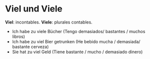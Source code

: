 # Viel und Viele

**Viel**: incontables.
**Viele**: plurales contables.

- Ich habe zu viele Bücher  (Tengo demasiados/ bastantes / muchos libros)
- Ich habe zu viel Bier getrunken (He bebido mucha / demasiada/ bastante cerveza)
- Sie hat  zu viel Geld (Tiene bastante / mucho / demasiado dinero)
